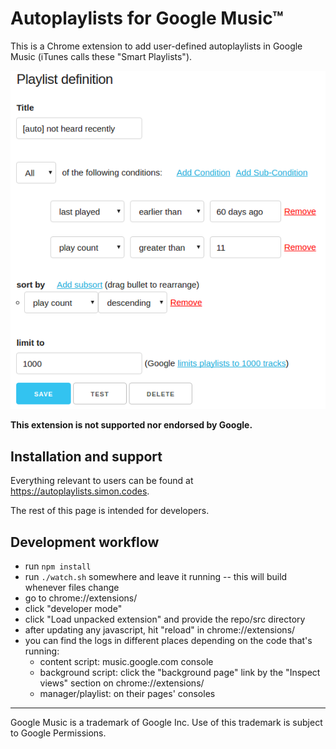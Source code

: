 # Autoplaylists for Google Music™

This is a Chrome extension to add user-defined autoplaylists in Google Music (iTunes calls these "Smart Playlists").

![autoplaylist screenshot](autoplaylists_screenshot.png?raw=true)

**This extension is not supported nor endorsed by Google.**

## Installation and support
Everything relevant to users can be found at https://autoplaylists.simon.codes.

The rest of this page is intended for developers.

## Development workflow
* run `npm install`
* run `./watch.sh` somewhere and leave it running -- this will build whenever files change
* go to chrome://extensions/
* click "developer mode"
* click "Load unpacked extension" and provide the repo/src directory
* after updating any javascript, hit "reload" in chrome://extensions/
* you can find the logs in different places depending on the code that's running:
    * content script: music.google.com console
    * background script: click the "background page" link by the "Inspect views" section on chrome://extensions/
    * manager/playlist: on their pages' consoles

---
Google Music is a trademark of Google Inc. Use of this trademark is subject to Google Permissions.
